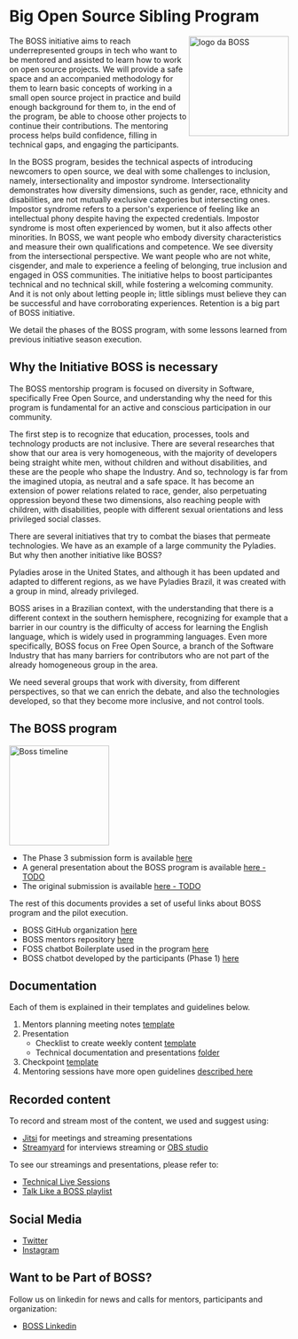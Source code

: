 # Big Open Source Sibling Program

<img align = 'right' alt = "logo da BOSS" src="https://raw.githubusercontent.com/BOSS-BigOpenSourceSibling/BigSister/submission-phase2/identidade_visual/logo-nome-quadrada.png" width = "180"/>

The BOSS initiative aims to reach underrepresented groups in tech who want to be mentored and assisted to learn how to work on open source projects. We will provide a safe space and an accompanied methodology for them to learn basic concepts of working in a small open source project in practice and build enough background for them to, in the end of the program, be able to choose other projects to continue their contributions. The mentoring process helps build confidence, filling in technical gaps, and engaging the participants.

In the BOSS program, besides the technical aspects of introducing newcomers to open source, we deal with some challenges to inclusion, namely,  intersectionality and impostor syndrome. Intersectionality demonstrates how diversity dimensions, such as gender, race,  ethnicity and disabilities, are not mutually exclusive categories but intersecting ones. Impostor syndrome refers to a person's experience of feeling like an intellectual phony despite having the expected credentials. Impostor syndrome is most often experienced by women, but it also affects other minorities.
In BOSS, we want people who embody diversity characteristics and measure their own qualifications and competence. We see diversity from the intersectional perspective. We want people who are not white, cisgender, and male to experience a feeling of belonging, true inclusion and engaged in OSS communities. The initiative helps to boost participantes technical and no technical skill, while fostering a welcoming community. And it is not only about letting people in; little siblings must believe they can be successful and have corroborating experiences. Retention is a big part of BOSS initiative.

We detail the phases of the BOSS program, with some lessons learned from previous initiative season execution.

## Why the Initiative BOSS is necessary

The BOSS mentorship program is focused on diversity in Software, specifically Free Open Source, and understanding why the need for this program is fundamental for an active and conscious participation in our community.

The first step is to recognize that education, processes, tools and technology products are not inclusive. There are several researches that show that our area is very homogeneous, with the majority of developers being straight white men, without children and without disabilities, and these are the people who shape the Industry. And so, technology is far from the imagined utopia, as neutral and a safe space. It has become an extension of power relations related to race, gender, also perpetuating oppression beyond these two dimensions, also reaching people with children, with disabilities, people with different sexual orientations and less privileged social classes.

There are several initiatives that try to combat the biases that permeate technologies. We have as an example of a large community the Pyladies. But why then another initiative like BOSS?

Pyladies arose in the United States, and although it has been updated and adapted to different regions, as we have Pyladies Brazil, it was created with a group in mind, already privileged.

BOSS arises in a Brazilian context, with the understanding that there is a different context in the southern hemisphere, recognizing for example that a barrier in our country is the difficulty of access for learning the English language, which is widely used in programming languages. Even more specifically, BOSS focus  on Free Open Source, a branch of the Software Industry that has many barriers for contributors who are not part of the already homogeneous group in the area.

We need several groups that work with diversity, from different perspectives, so that we can enrich the debate, and also the technologies developed, so that they become more inclusive, and not control tools.

## The BOSS program

<img align = 'center' alt = "Boss timeline" src="https://raw.githubusercontent.com/BOSS-BigOpenSourceSibling/BigSister/submission-phase3/img/boss-timeline.png.png" width = "180"/>






- The Phase 3 submission form is available [here](./gnome_submission_p3.md)
- A general presentation about the BOSS program is available [here - TODO]()
- The original submission is available [here - TODO]()


The rest of this documents provides a set of useful links about BOSS program and the pilot execution.


- BOSS GitHub organization [here](https://github.com/BOSS-BigOpenSourceSibling)
- BOSS mentors repository [here]( https://github.com/BOSS-BigOpenSourceSibling/BigSister)
- FOSS chatbot Boilerplate used in the program [here](https://github.com/lappis-unb/rasa-ptbr-boilerplate)
- BOSS chatbot developed by the participants (Phase 1) [here](https://github.com/BOSS-BigOpenSourceSibling/bot-da-boss)

##  Documentation

Each of them is explained in their templates and guidelines below.

1. Mentors planning meeting notes [template](https://github.com/BOSS-BigOpenSourceSibling/BigSister/blob/main/.github/ISSUE_TEMPLATE/-reuni-o--ata.md)
1. Presentation
    - Checklist to create weekly content [template](https://github.com/BOSS-BigOpenSourceSibling/BigSister/blob/main/.github/ISSUE_TEMPLATE/-conte-do---tema-aqui-.md)
    - Technical documentation and presentations [folder](https://github.com/BOSS-BigOpenSourceSibling/BigSister/tree/main/docs/conteudos)
1. Checkpoint [template](https://github.com/BOSS-BigOpenSourceSibling/BigSister/blob/main/.github/ISSUE_TEMPLATE/-checkpoint--dd-mm-aaaa.md)
1. Mentoring sessions have more open guidelines [described here](https://github.com/BOSS-BigOpenSourceSibling/BigSister/blob/main/mentoria/guia_para_mentoras.md)

## Recorded content

To record and stream most of the content, we used and suggest using:
- [Jitsi](https://meet.jit.si/) for meetings and streaming presentations
- [Streamyard](https://streamyard.com/) for interviews streaming or [OBS studio](https://obsproject.com/)

To see our streamings and presentations, please refer to:
- [Technical Live Sessions](https://www.youtube.com/watch?v=opdGyOUScP8&list=PLFFHHqnY3q2EonAhF5KeIZFPNM40mnmJl)
- [Talk Like  a BOSS playlist](https://www.youtube.com/watch?v=VLYOrJexZGI&list=PLFFHHqnY3q2FLjtGKYuI-V-z9u7jzBOb_)


## Social Media


- [Twitter](https://twitter.com/opensourcesis)
- [Instagram](https://www.instagram.com/open.source.sister/)

## Want to be Part of BOSS?

Follow us on linkedin for news and calls for mentors, participants and organization: 

- [BOSS Linkedin](https://www.linkedin.com/company/big-open-source-sibling/)

